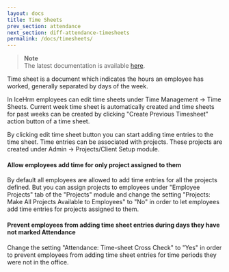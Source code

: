 ```yaml
---
layout: docs
title: Time Sheets
prev_section: attendance
next_section: diff-attendance-timesheets
permalink: /docs/timesheets/
---
```


> **Note**  
The latest documentation is available [here](https://icehrm.com/explore/docs-category/time-and-attendance/).  

Time sheet is a document which indicates the hours an employee has worked, generally separated by days of the week.

In IceHrm employees can edit time sheets under Time Management -> Time Sheets. Current week time sheet is automatically
created and time sheets for past weeks can be created by clicking "Create Previous Timesheet" action button of a time sheet.

By clicking edit time sheet button you can start adding time entries to the time sheet. Time entries can be associated with
projects. These projects are created under Admin -> Projects/Client Setup module. 


#### Allow employees add time for only project assigned to them

By default all employees are allowed to add time entries for all the projects defined. But you can assign projects to employees under "Employee Projects"
tab of the "Projects" module and change the setting "Projects: Make All Projects Available to Employees"
to "No" in order to let employees add time entries for projects assigned to them.

#### Prevent employees from adding time sheet entries during days they have not marked Attendance

Change the setting "Attendance: Time-sheet Cross Check" to "Yes" in order to prevent employees from adding time sheet
entries for time periods they were not in the office.